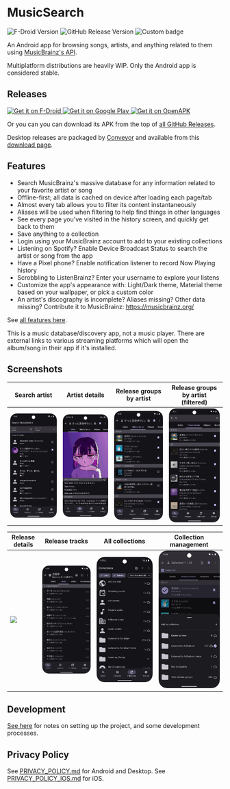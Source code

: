 # MusicSearch

<p>
    <img alt="F-Droid Version" src="https://img.shields.io/f-droid/v/io.github.lydavid.musicsearch?label=F-Droid">
    <img alt="GitHub Release Version" src="https://img.shields.io/github/v/release/lydavid/MusicSearch?label=GitHub">
    <img alt="Custom badge" src="https://img.shields.io/endpoint?color=green&logo=google-play&logoColor=green&url=https%3A%2F%2Fplay.cuzi.workers.dev%2Fplay%3Fi%3Dio.github.lydavid.musicsearch%26gl%3DUS%26hl%3Den%26l%3DGoogle%2520Play%26m%3Dv%24version">
</p>

An Android app for browsing songs, artists, and anything related to them
using [MusicBrainz's API](https://wiki.musicbrainz.org/MusicBrainz_API).

Multiplatform distributions are heavily WIP. Only the Android app is considered stable.

## Releases

<a href="https://f-droid.org/packages/io.github.lydavid.musicsearch">
    <img alt="Get it on F-Droid" height="80"
        src="https://f-droid.org/badge/get-it-on.png" />
</a>

<a href="https://play.google.com/store/apps/details?id=io.github.lydavid.musicsearch">
    <img alt="Get it on Google Play" height="80"
        src="https://play.google.com/intl/en_ca/badges/static/images/badges/en_badge_web_generic.png" />
</a>

<a href="https://www.openapk.net/musicsearch/io.github.lydavid.musicsearch/">
    <img alt="Get it on OpenAPK" height="80"
        src="https://www.openapk.net/images/openapk-badge.png" />
</a>

Or you can you can download its APK from the top of [all GitHub Releases](https://github.com/lydavid/MusicSearch/releases/).

Desktop releases are packaged by [Conveyor](https://www.hydraulic.dev/) and available from this [download page](https://lydavid.github.io/MusicSearch/download.html).

## Features

- Search MusicBrainz's massive database for any information related to your favorite artist or song
- Offline-first; all data is cached on device after loading each page/tab
- Almost every tab allows you to filter its content instantaneously
- Aliases will be used when filtering to help find things in other languages
- See every page you've visited in the history screen, and quickly get back to them
- Save anything to a collection
- Login using your MusicBrainz account to add to your existing collections
- Listening on Spotify? Enable Device Broadcast Status to search the artist or song from the app
- Have a Pixel phone? Enable notification listener to record Now Playing history
- Scrobbling to ListenBrainz? Enter your username to explore your listens
- Customize the app's appearance with: Light/Dark theme, Material theme based on your wallpaper, or pick a custom color
- An artist's discography is incomplete? Aliases missing? Other data missing? Contribute it to MusicBrainz: https://musicbrainz.org/

See [all features here](./docs/all_features.md).

This is a music database/discovery app, not a music player.
There are external links to various streaming platforms which will open the album/song in their app if it's installed.

## Screenshots

| Search artist                                                                    | Artist details                                                                    | Release groups by artist                                                                 | Release groups by artist (filtered)                                                             |
|----------------------------------------------------------------------------------|-----------------------------------------------------------------------------------|------------------------------------------------------------------------------------------|-------------------------------------------------------------------------------------------------|
| ![](fastlane/metadata/android/en-US/images/phoneScreenshots/1_search_artist.png) | ![](fastlane/metadata/android/en-US/images/phoneScreenshots/2_artist_details.png) | ![](fastlane/metadata/android/en-US/images/phoneScreenshots/3_artist_release_groups.png) | ![](fastlane/metadata/android/en-US/images/phoneScreenshots/4_artist_release_groups_filter.png) | 

| Release details                                                                    | Release tracks                                                                    | All collections                                                                    | Collection management                                                                    |
|------------------------------------------------------------------------------------|-----------------------------------------------------------------------------------|------------------------------------------------------------------------------------|------------------------------------------------------------------------------------------|
| ![](fastlane/metadata/android/en-US/images/phoneScreenshots/5_release_details.png) | ![](fastlane/metadata/android/en-US/images/phoneScreenshots/6_release_tracks.png) | ![](fastlane/metadata/android/en-US/images/phoneScreenshots/7_all_collections.png) | ![](fastlane/metadata/android/en-US/images/phoneScreenshots/8_collection_management.png) |

## Development

[See here](./docs/README.md) for notes on setting up the project, and some development processes.

## Privacy Policy

See [PRIVACY_POLICY.md](PRIVACY_POLICY.md) for Android and Desktop.
See [PRIVACY_POLICY_IOS.md](PRIVACY_POLICY_IOS.md) for iOS.
